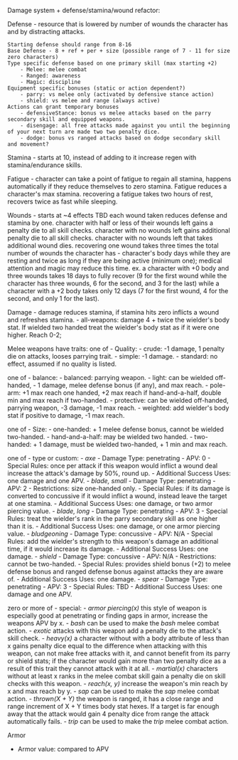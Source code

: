 Damage system + defense/stamina/wound refactor:

Defense - resource that is lowered by number of wounds the character has and by distracting attacks.

    Starting defense should range from 8-16
    Base Defense - 8 + ref + per + size (possible range of 7 - 11 for size zero characters)
    Type specific defense based on one primary skill (max starting +2)
        - Melee: melee combat
        - Ranged: awareness
        - Magic: discipline
    Equipment specific bonuses (static or action dependent?)
        - parry: vs melee only (activated by defensive stance action)
        - shield: vs melee and range (always active)
    Actions can grant temporary bonuses
        - defensiveStance: bonus vs melee attacks based on the parry secondary skill and equipped weapons.
        - disengage: all free attacks made against you until the beginning of your next turn are made two two penalty dice.
        - dodge: bonus vs ranged attacks based on dodge secondary skill and movement?



Stamina - starts at 10, instead of adding to it increase regen with stamina/endurance skills.

Fatigue - character can take a point of fatigue to regain all stamina, happens automatically if they reduce themselves to zero stamina. Fatigue reduces a character's max stamina.
recovering a fatigue takes two hours of rest, recovers twice as fast while sleeping.

Wounds - starts at ~4 effects TBD
each wound taken reduces defense and stamina by one.
character with half or less of their wounds left gains a penalty die to all skill checks.
character with no wounds left gains additional penalty die to all skill checks.
character with no wounds left that takes additional wound dies.
recovering one wound takes three times the total number of wounds the character has - character's body days while they are resting and twice as long if they are being active (minimum one); medical attention and magic may reduce this time.
ex. a character with +0 body and three wounds takes 18 days to fully recover (9 for the first wound while the character has three wounds, 6 for the second, and 3 for the last) while a character with a +2 body takes only 12 days (7 for the first wound, 4 for the second, and only 1 for the last).





Damage - damage reduces stamina, if stamina hits zero inflicts a wound and refreshes stamina.
    - all-weapons: damage 4 + twice the wielder's body stat. If wielded two handed treat the wielder's body stat as if it were one higher. Reach 0-2;


Melee weapons have traits:
one of - Quality:
    - crude: -1 damage, 1 penalty die on attacks, looses parrying trait.
    - simple: -1 damage.
    - standard: no effect, assumed if no quality is listed.

one of - balance:
    - balanced: parrying weapon.
    - light: can be wielded off-handed, - 1 damage, melee defense bonus (if any), and max reach.
    - pole-arm: +1 max reach one handed, +2 max reach if hand-and-a-half, double min and max reach if two-handed.
    - protective: can be wielded off-handed, parrying weapon, -3 damage, -1 max reach.
    - weighted: add wielder's body stat if positive to damage, -1 max reach.

one of - Size:
    - one-handed: + 1 melee defense bonus, cannot be wielded two-handed.
    - hand-and-a-half: may be wielded two handed.
    - two-handed: + 1 damage, must be wielded two-handed, + 1 min and max reach.

one of - type or custom:
    - *axe*
        - Damage Type: penetrating
        - APV: 0
        - Special Rules: once per attack if this weapon would inflict a wound deal increase the attack's damage by 50%, round up.
        - Additional Success Uses: one damage and one APV.
    - *blade, small*
        - Damage Type: penetrating
        - APV: 2
        - Restrictions: size one-handed only.
        - Special Rules: if its damage is converted to concussive if it would inflict a wound, instead leave the target at one stamina.
        - Additional Success Uses: one damage, or two armor piercing value.
    - *blade, long*
        - Damage Type: penetrating
        - APV: 3
        - Special Rules: treat the wielder's rank in the parry secondary skill as one higher than it is.
        - Additional Success Uses: one damage, or one armor piercing value.
    - *bludgeoning*
        - Damage Type: concussive
        - APV: N/A
        - Special Rules: add the wielder's strength to this weapon's damage an additional time, if it would increase its damage.
        - Additional Success Uses: one damage.
    - *shield*
        - Damage Type: concussive
        - APV: N/A
        - Restrictions: cannot be two-handed.
        - Special Rules: provides shield bonus (+2) to melee defense bonus and ranged defense bonus against attacks they are aware of.
        - Additional Success Uses: one damage.
    - *spear*
        - Damage Type: penetrating
        - APV: 3
        - Special Rules: TBD
        - Additional Success Uses: one damage and one APV.

zero or more of - special:
    - *armor piercing(x)* this style of weapon is especially good at penetrating or finding gaps in armor, increase the weapons APV by x.
    - *bash* can be used to make the *bash* melee combat action.
    - *exotic* attacks with this weapon add a penalty die to the attack's skill check.
    - *heavy(x)* a character without with a body attribute of less than x gains penalty dice equal to the difference when attacking with this weapon, can not make free attacks with it, and cannot benefit from its parry or shield stats; if the character would gain more than two penalty dice as a result of this trait they cannot attack with it at all.
    - *martial(x)* characters without at least x ranks in the melee combat skill gain a penalty die on skill checks with this weapon.
    - *reach(x, y)* increase the weapon's min reach by x and max reach by y.
    - *sap* can be used to make the *sap* melee combat action.
    - *thrown(X + Y)* the weapon is ranged, it has a close range and range increment of X + Y times body stat hexes. If a target is far enough away that the attack would gain 4 penalty dice from range the attack automatically fails.
    - *trip* can be used to make the *trip* melee combat action.

Armor
  - Armor value: compared to APV

